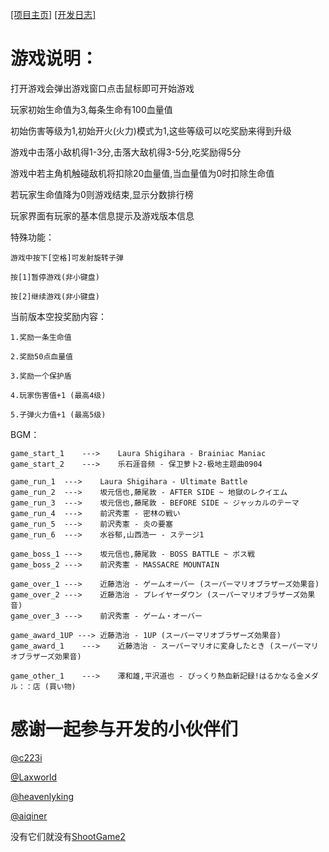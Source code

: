 [[项目主页]](https://c223i.github.io/ShootGame2/)	[[开发日志]](https://github.com/c223i/ShootGame2/blob/master/Release_Notes.md)

# 游戏说明：

打开游戏会弹出游戏窗口点击鼠标即可开始游戏

玩家初始生命值为3,每条生命有100血量值

初始伤害等级为1,初始开火(火力)模式为1,这些等级可以吃奖励来得到升级

游戏中击落小敌机得1-3分,击落大敌机得3-5分,吃奖励得5分

游戏中若主角机触碰敌机将扣除20血量值,当血量值为0时扣除生命值

若玩家生命值降为0则游戏结束,显示分数排行榜

玩家界面有玩家的基本信息提示及游戏版本信息

特殊功能：

	游戏中按下[空格]可发射旋转子弹
	
	按[1]暂停游戏(非小键盘)
	
	按[2]继续游戏(非小键盘)

当前版本空投奖励内容：

	1.奖励一条生命值

	2.奖励50点血量值

	3.奖励一个保护盾

	4.玩家伤害值+1 (最高4级)

	5.子弹火力值+1 (最高5级)

BGM：

	game_start_1	--->	Laura Shigihara - Brainiac Maniac
	game_start_2	--->	乐石涯音频 - 保卫萝卜2-极地主题曲0904

	game_run_1	--->	Laura Shigihara - Ultimate Battle
	game_run_2	--->	坂元信也,藤尾敦 - AFTER SIDE ~ 地獄のレクイエム
	game_run_3	--->	坂元信也,藤尾敦 - BEFORE SIDE ~ ジャッカルのテーマ
	game_run_4	--->	前沢秀憲 - 密林の戦い
	game_run_5	--->	前沢秀憲 - 炎の要塞
	game_run_6	--->	水谷郁,山西浩一 - ステージ1

	game_boss_1	--->	坂元信也,藤尾敦 - BOSS BATTLE ~ ボス戦
	game_boss_2	--->	前沢秀憲 - MASSACRE MOUNTAIN

	game_over_1	--->	近藤浩治 - ゲームオーバー (スーパーマリオブラザーズ効果音)
	game_over_2	--->	近藤浩治 - プレイヤーダウン (スーパーマリオブラザーズ効果音)
	game_over_3	--->	前沢秀憲 - ゲーム・オーバー

	game_award_1UP --->	近藤浩治 - 1UP (スーパーマリオブラザーズ効果音)
	game_award_1	--->	近藤浩治 - スーパーマリオに変身したとき (スーパーマリオブラザーズ効果音)

	game_other_1	--->	澤和雄,平沢道也 - びっくり熱血新記録!はるかなる金メダル：：店 (買い物)



# 感谢一起参与开发的小伙伴们

[@c223i](https://github.com/c223i)

[@Laxworld](https://github.com/Laxworld)

[@heavenlyking](https://github.com/heavenlyking)

[@aiqiner](https://github.com/aiqiner)

没有它们就没有[ShootGame2](https://c223i.github.io/ShootGame2/)